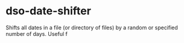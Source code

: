 # dso-date-shifter
Shifts all dates in a file (or directory of files) by a random or specified number of days. Useful f
